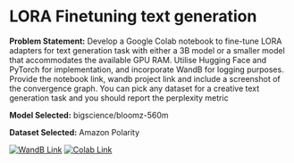 # LORA Finetuning text generation

**Problem Statement:**
Develop a Google Colab notebook to fine-tune LORA adapters for text generation task with either a 3B model or a smaller model that accommodates the available GPU RAM. Utilise Hugging Face and PyTorch for implementation, and incorporate WandB for logging purposes. Provide the notebook link, wandb project link and include a screenshot of the convergence graph. You can pick any dataset for a creative text generation task and you should report the perplexity metric

**Model Selected:** bigscience/bloomz-560m

**Dataset Selected:** Amazon Polarity

[![WandB Link](https://img.shields.io/badge/WandB-Text%20Generation%20using%20LORA-blue?style=flat&logo=wandb)](https://wandb.ai/ghoghaatif27/Text%20generation%20using%20LORA/runs/3pz162f6?workspace=user-ghoghaatif27)
[![Colab Link](https://colab.research.google.com/assets/colab-badge.svg)](https://colab.research.google.com/drive/1IzGJwTrDDaDr_dWIY7UTM68Cxhr0nuK8)


